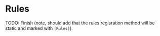 # Rules

TODO: Finish (note, should add that the rules regisration method will be static and marked with `[Rules]`).